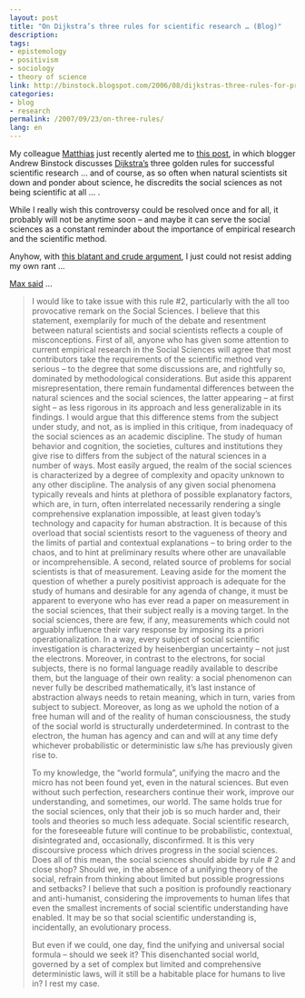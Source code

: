 ```yaml
---
layout: post
title: "On Dijkstra’s three rules for scientific research … (Blog)"
description:
tags:
- epistemology
- positivism
- sociology
- theory of science
link: http://binstock.blogspot.com/2006/08/dijkstras-three-rules-for-project.html
categories:
- blog
- research
permalink: /2007/09/23/on-three-rules/
lang: en
---
```


My colleague [Matthias](http://www.matthiasb.com) just recently alerted me to [this post](http://binstock.blogspot.com/2006/08/dijkstras-three-rules-for-project.html), in which blogger Andrew Binstock discusses [Dijkstra’s](http://en.wikipedia.org/wiki/Dijkstra) three golden rules for successful scientific research … and of course, as so often when natural scientists sit down and ponder about science, he discredits the social sciences as not being scientific at all … .

While I really wish this controversy could be resolved once and for all, it probably will not be anytime soon – and maybe it can serve the social sciences as a constant reminder about the importance of empirical research and the scientific method.

<!--more-->

Anyhow, with [this blatant and crude argument](http://binstock.blogspot.com/2006/08/dijkstras-three-rules-for-project.html), I just could not resist adding my own rant …

[Max said](http://binstock.blogspot.com/2006/08/dijkstras-three-rules-for-project.html) …

> I would like to take issue with this rule #2, particularly with the all too provocative remark on the Social Sciences. I believe that this statement, exemplarily for much of the debate and resentment between natural scientists and social scientists reflects a couple of misconceptions. First of all, anyone who has given some attention to current empirical research in the Social Sciences will agree that most contributors take the requirements of the scientific method very serious – to the degree that some discussions are, and rightfully so, dominated by methodological considerations.
> But aside this apparent misrepresentation, there remain fundamental differences between the natural sciences and the social sciences, the latter appearing – at first sight – as less rigorous in its approach and less generalizable in its findings. I would argue that this difference stems from the subject under study, and not, as is implied in this critique, from inadequacy of the social sciences as an academic discipline. The study of human behavior and cognition, the societies, cultures and institutions they give rise to differs from the subject of the natural sciences in a number of ways. Most easily argued, the realm of the social sciences is characterized by a degree of complexity and opacity unknown to any other discipline. The analysis of any given social phenomena typically reveals and hints at plethora of possible explanatory factors, which are, in turn, often interrelated necessarily rendering a single comprehensive explanation impossible, at least given today’s technology and capacity for human abstraction. It is because of this overload that social scientists resort to the vagueness of theory and the limits of partial and contextual explanations – to bring order to the chaos, and to hint at preliminary results where other are unavailable or incomprehensible. A second, related source of problems for social scientists is that of measurement. Leaving aside for the moment the question of whether a purely positivist approach is adequate for the study of humans and desirable for any agenda of change, it must be apparent to everyone who has ever read a paper on measurement in the social sciences, that their subject really is a moving target. In the social sciences, there are few, if any, measurements which could not arguably influence their vary response by imposing its a priori operationalization. In a way, every subject of social scientific investigation is characterized by heisenbergian uncertainty – not just the electrons. Moreover, in contrast to the electrons, for social subjects, there is no formal language readily available to describe them, but the language of their own reality: a social phenomenon can never fully be described mathematically, it’s last instance of abstraction always needs to retain meaning, which in turn, varies from subject to subject.
> Moreover, as long as we uphold the notion of a free human will and of the reality of human consciousness, the study of the social world is structurally underdetermined. In contrast to the electron, the human has agency and can and will at any time defy whichever probabilistic or deterministic law s/he has previously given rise to.
>
> To my knowledge, the “world formula”, unifying the macro and the micro has not been found yet, even in the natural sciences. But even without such perfection, researchers continue their work, improve our understanding, and sometimes, our world.
> The same holds true for the social sciences, only that their job is so much harder and, their tools and theories so much less adequate. Social scientific research, for the foreseeable future will continue to be probabilistic, contextual, disintegrated and, occasionally, disconfirmed. It is this very discoursive process which drives progress in the social sciences.
> Does all of this mean, the social sciences should abide by rule # 2 and close shop? Should we, in the absence of a unifying theory of the social, refrain from thinking about limited but possible progressions and setbacks? I believe that such a position is profoundly reactionary and anti-humanist, considering the improvements to human lifes that even the smallest increments of social scientific understanding have enabled. It may be so that social scientific understanding is, incidentally, an evolutionary process.
>
> But even if we could, one day, find the unifying and universal social formula – should we seek it? This disenchanted social world, governed by a set of complex but limited and comprehensive deterministic laws, will it still be a habitable place for humans to live in?
> I rest my case.
